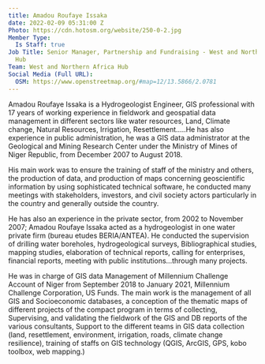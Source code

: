 ```yaml
---
title: Amadou Roufaye Issaka
date: 2022-02-09 05:31:00 Z
Photo: https://cdn.hotosm.org/website/250-0-2.jpg
Member Type:
  Is Staff: true
Job Title: Senior Manager, Partnership and Fundraising - West and Northern Africa
  Hub
Team: West and Northern Africa Hub
Social Media (Full URL):
  OSM: https://www.openstreetmap.org/#map=12/13.5866/2.0781
---
```


Amadou Roufaye Issaka is a Hydrogeologist Engineer, GIS professional with 17 years of working experience in fieldwork and geospatial data management in different sectors like water resources, Land, Climate change, Natural Resources, Irrigation, Resettlement…..He has also experience in public administration, he was a GIS data administrator at the Geological and Mining Research Center under the Ministry of Mines of Niger Republic, from December 2007 to August 2018. 

His main work was to ensure the training of staff of the ministry and others, the production of data, and production of maps concerning geoscientific information by using sophisticated technical software, he conducted many meetings with stakeholders, investors, and civil society actors particularly in the country and generally outside the country.

He has also an experience in the private sector, from 2002 to November 2007; Amadou Roufaye Issaka acted as a hydrogeologist in one water private firm (bureau etudes BERIA/ANTEA). He conducted the supervision of drilling water boreholes, hydrogeological surveys, Bibliographical studies, mapping studies, elaboration of technical reports, calling for enterprises, financial reports, meeting with public institutions...through many projects.

He was in charge of GIS data Management of Millennium Challenge Account of Niger from September 2018 to January 2021, Millennium Challenge Corporation, US Funds. The main work is the management of all GIS and Socioeconomic databases, a conception of the thematic maps of different projects of the compact program in terms of collecting, Supervising, and validating the fieldwork of the GIS and DB reports of the various consultants, Support to the different teams in GIS data collection (land, resettlement, environment, irrigation, roads, climate change resilience), training of staffs on GIS technology (QGIS, ArcGIS, GPS, kobo toolbox, web mapping.)

